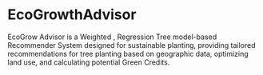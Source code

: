 # EcoGrowthAdvisor

EcoGrow Advisor is a Weighted , Regression Tree model-based Recommender System designed for sustainable planting, providing tailored recommendations for tree planting based on geographic data, optimizing land use, and calculating potential Green Credits.

